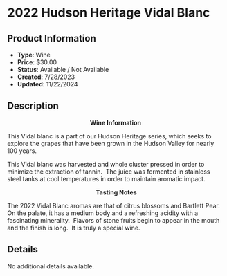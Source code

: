 # 2022 Hudson Heritage Vidal Blanc

## Product Information
- **Type**: Wine
- **Price**: $30.00
- **Status**: Available / Not Available
- **Created**: 7/28/2023
- **Updated**: 11/22/2024

## Description
<p style="text-align: center;"><strong>Wine Information&nbsp;</strong></p>
<p>This Vidal blanc is a part of our Hudson Heritage series, which seeks to explore the grapes that have been grown in the Hudson Valley for nearly 100 years.&nbsp;&nbsp;</p>
<p>This Vidal blanc was harvested and whole cluster pressed in order to minimize the extraction of tannin.&nbsp; The juice was fermented in stainless steel tanks at cool temperatures in order to maintain aromatic impact.</p>
<p style="text-align: center;"><strong>Tasting Notes</strong></p>
<p>The 2022 Vidal Blanc aromas are that of citrus blossoms and Bartlett Pear.&nbsp; On the palate, it has a medium body and a refreshing acidity with a fascinating minerality.&nbsp; Flavors of stone fruits begin to appear in the mouth and the finish is long.&nbsp; It is truly a special wine.&nbsp;</p>



## Details
No additional details available.
